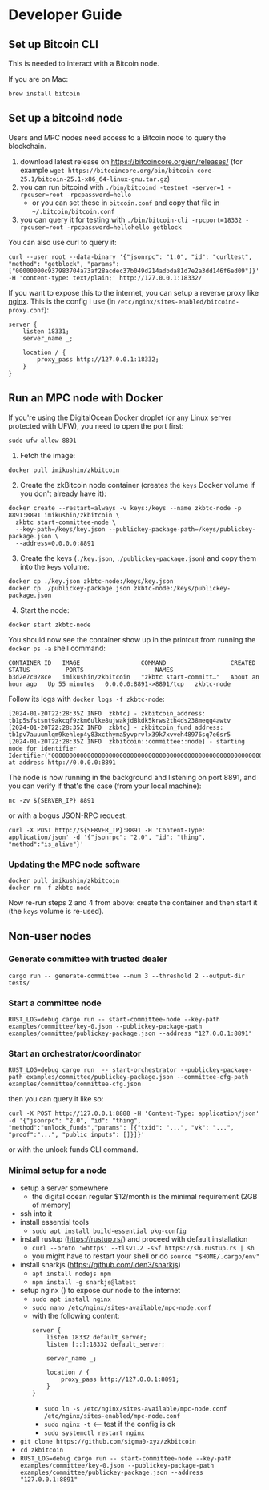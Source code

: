 # Developer Guide

## Set up Bitcoin CLI

This is needed to interact with a Bitcoin node.

If you are on Mac:

```shell
brew install bitcoin
```

## Set up a bitcoind node

Users and MPC nodes need access to a Bitcoin node to query the blockchain.

1. download latest release on https://bitcoincore.org/en/releases/ (for example `wget https://bitcoincore.org/bin/bitcoin-core-25.1/bitcoin-25.1-x86_64-linux-gnu.tar.gz`)
2. you can run bitcoind with `./bin/bitcoind -testnet -server=1 -rpcuser=root -rpcpassword=hello`
    - or you can set these in `bitcoin.conf` and copy that file in `~/.bitcoin/bitcoin.conf`
3. you can query it for testing with `./bin/bitcoin-cli -rpcport=18332 -rpcuser=root -rpcpassword=hellohello getblock`

You can also use curl to query it:

```console
curl --user root --data-binary '{"jsonrpc": "1.0", "id": "curltest", "method": "getblock", "params": ["00000000c937983704a73af28acdec37b049d214adbda81d7e2a3dd146f6ed09"]}' -H 'content-type: text/plain;' http://127.0.0.1:18332/
```

If you want to expose this to the internet, you can setup a reverse proxy like [nginx](https://www.nginx.com/). This is the config I use (in `/etc/nginx/sites-enabled/bitcoind-proxy.conf`):

```
server {
    listen 18331;
    server_name _;

    location / {
        proxy_pass http://127.0.0.1:18332;
    }
}
```

## Run an MPC node with Docker

If you're using the DigitalOcean Docker droplet (or any Linux server protected with UFW), you need to open the port first:

```shell
sudo ufw allow 8891
```

1. Fetch the image:

```shell
docker pull imikushin/zkbitcoin
```

2. Create the zkBitcoin node container (creates the `keys` Docker volume if you don't already have it):

```shell
docker create --restart=always -v keys:/keys --name zkbtc-node -p 8891:8891 imikushin/zkbitcoin \
  zkbtc start-committee-node \
  --key-path=/keys/key.json --publickey-package-path=/keys/publickey-package.json \
  --address=0.0.0.0:8891
```

3. Create the keys (`./key.json`, `./publickey-package.json`) and copy them into the `keys` volume:

```shell
docker cp ./key.json zkbtc-node:/keys/key.json
docker cp ./publickey-package.json zkbtc-node:/keys/publickey-package.json
```

4. Start the node:

```shell
docker start zkbtc-node
```

You should now see the container show up in the printout from running the `docker ps -a` shell command:

```
CONTAINER ID   IMAGE                 COMMAND                  CREATED             STATUS          PORTS                    NAMES
b3d2e7c028ce   imikushin/zkbitcoin   "zkbtc start-committ…"   About an hour ago   Up 55 minutes   0.0.0.0:8891->8891/tcp   zkbtc-node
```

Follow its logs with `docker logs -f zkbtc-node`:
```
[2024-01-20T22:28:35Z INFO  zkbtc] - zkbitcoin_address: tb1p5sfstsnt9akcqf9zkm6ulke8ujwakjd8kdk5krws2th4ds238meqq4awtv
[2024-01-20T22:28:35Z INFO  zkbtc] - zkbitcoin_fund_address: tb1pv7auuumlqm9kehlep4y83xcthyma5yvprvlx39k7xvveh48976sq7e6sr5
[2024-01-20T22:28:35Z INFO  zkbitcoin::committee::node] - starting node for identifier Identifier("0000000000000000000000000000000000000000000000000000000000000001") at address http://0.0.0.0:8891
```

The node is now running in the background and listening on port 8891, and you can verify if that's the case (from your local machine):
```shell
nc -zv ${SERVER_IP} 8891
```

or with a bogus JSON-RPC request:

```shell
curl -X POST http://${SERVER_IP}:8891 -H 'Content-Type: application/json' -d '{"jsonrpc": "2.0", "id": "thing", "method":"is_alive"}'
```

### Updating the MPC node software

```shell
docker pull imikushin/zkbitcoin
docker rm -f zkbtc-node
```

Now re-run steps 2 and 4 from above: create the container and then start it (the `keys` volume is re-used).

## Non-user nodes

### Generate committee with trusted dealer

```shell
cargo run -- generate-committee --num 3 --threshold 2 --output-dir tests/
```

### Start a committee node 

```shell
RUST_LOG=debug cargo run -- start-committee-node --key-path examples/committee/key-0.json --publickey-package-path examples/committee/publickey-package.json --address "127.0.0.1:8891"
```

### Start an orchestrator/coordinator

```shell
RUST_LOG=debug cargo run  -- start-orchestrator --publickey-package-path examples/committee/publickey-package.json --committee-cfg-path examples/committee/committee-cfg.json
```

then you can query it like so:

```shell
curl -X POST http://127.0.0.1:8888 -H 'Content-Type: application/json' -d '{"jsonrpc": "2.0", "id": "thing", "method":"unlock_funds","params": [{"txid": "...", "vk": "...", "proof":"...", "public_inputs": []}]}'
```

or with the unlock funds CLI command.

### Minimal setup for a node

* setup a server somewhere
  * the digital ocean regular $12/month is the minimal requirement (2GB of memory)
* ssh into it
* install essential tools 
  * `sudo apt install build-essential pkg-config`
* install rustup (https://rustup.rs/) and proceed with default installation
  * `curl --proto '=https' --tlsv1.2 -sSf https://sh.rustup.rs | sh`
  * you might have to restart your shell or do `source "$HOME/.cargo/env"`
* install snarkjs (https://github.com/iden3/snarkjs)
  * `apt install nodejs npm`
  * `npm install -g snarkjs@latest`
* setup nginx () to expose our node to the internet
  * `sudo apt install nginx`
  * `sudo nano /etc/nginx/sites-available/mpc-node.conf`
  * with the following content:
    ```
    server {
        listen 18332 default_server;
        listen [::]:18332 default_server;

        server_name _;

        location / {
            proxy_pass http://127.0.0.1:8891;
        }
    }
    ```
    * `sudo ln -s /etc/nginx/sites-available/mpc-node.conf /etc/nginx/sites-enabled/mpc-node.conf`
    * `sudo nginx -t` <-- test if the config is ok
    * `sudo systemctl restart nginx`
* `git clone https://github.com/sigma0-xyz/zkbitcoin`
* `cd zkbitcoin`
* `RUST_LOG=debug cargo run -- start-committee-node --key-path examples/committee/key-0.json --publickey-package-path examples/committee/publickey-package.json --address "127.0.0.1:8891"`
